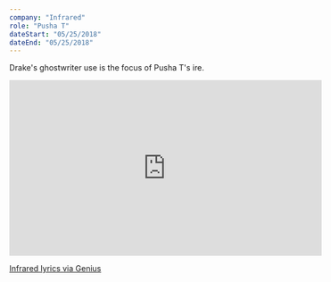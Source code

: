 ```yaml
---
company: "Infrared"
role: "Pusha T"
dateStart: "05/25/2018"
dateEnd: "05/25/2018"
---
```


Drake's ghostwriter use is the focus of Pusha T's ire.

<iframe width="560" height="315" src="https://www.youtube.com/embed/merQWEu-vck?si=zE-swAHNdQaO5zV8" title="YouTube video player" loading="lazy" frameborder="0" allow="accelerometer; autoplay; clipboard-write; encrypted-media; gyroscope; picture-in-picture; web-share" referrerpolicy="strict-origin-when-cross-origin" allowfullscreen></iframe>

[Infrared lyrics via Genius](https://genius.com/Pusha-t-infrared-lyrics)